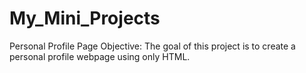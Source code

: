 # My_Mini_Projects
Personal Profile Page
Objective: The goal of this project is to create a personal profile webpage using only HTML. 
